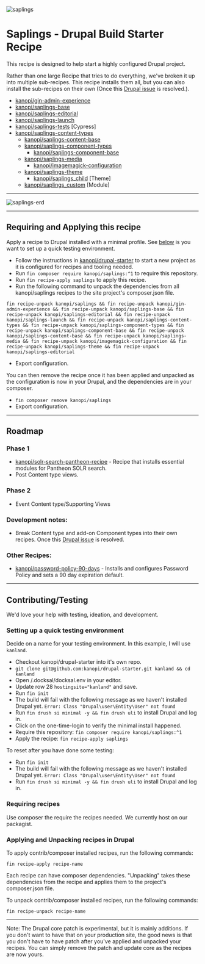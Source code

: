 ![saplings](https://github.com/kanopi/saplings/assets/5177009/a6377e32-deb2-49d8-873a-f3dd5a36fa7c)

# Saplings - Drupal Build Starter Recipe

This recipe is designed to help start a highly configured Drupal project.

Rather than one large Recipe that tries to do everything, we've broken it up
into multiple sub-recipes.  This recipe installs them all, but you can also
install the sub-recipes on their own (Once this [Drupal issue](https://www.drupal.org/project/distributions_recipes/issues/3390916)
 is resolved.).

* [kanopi/gin-admin-experience](https://github.com/kanopi/gin-admin-experience)
* [kanopi/saplings-base](https://github.com/kanopi/saplings-base)
* [kanopi/saplings-editorial](https://github.com/kanopi/saplings-editorial)
* [kanopi/saplings-launch](https://github.com/kanopi/saplings-launch)
* [kanopi/saplings-tests](https://github.com/kanopi/saplings-tests) [Cypress]
* [kanopi/saplings-content-types](https://github.com/kanopi/saplings-content-types)
  * [kanopi/saplings-content-base](https://github.com/kanopi/saplings-content-base)
  * [kanopi/saplings-component-types](https://github.com/kanopi/saplings-component-types)
    * [kanopi/saplings-component-base](https://github.com/kanopi/saplings-component-base)
  * [kanopi/saplings-media](https://github.com/kanopi/saplings-media)
    * [kanopi/imagemagick-configuration](https://github.com/kanopi/imagemagick-configuration)
  * [kanopi/saplings-theme](https://github.com/kanopi/saplings-theme)
    * [kanopi/saplings_child](https://github.com/kanopi/saplings_child) [Theme]
  * [kanopi/saplings_custom](https://github.com/kanopi/saplings_custom) [Module]


---

![saplings-erd](https://github.com/kanopi/saplings/assets/5177009/6053ad57-1c68-43f6-90cb-0829f2b1b98c)
<!-- Created in Lucid at https://lucid.app/lucidchart/6711555d-82fc-4ea0-8cd2-9f1c65ecb4b0/edit -->


---

## Requiring and Applying this recipe

Apply a recipe to Drupal installed with a minimal profile.  See [below](#setting-up-a-quick-testing-environment)
 is you want to set up a quick testing environment.

- Follow the instructions in [kanopi/drupal-starter](https://github.com/kanopi/drupal-starter)
 to start a new project as it is configured for recipes and tooling needed.
- Run `fin composer require kanopi/saplings:^1` to require this repository.
- Run `fin recipe-apply saplings` to apply this recipe.
- Run the following command to unpack the dependencies from all kanopi/saplings recipes to the site project's composer.json file.
```
fin recipe-unpack kanopi/saplings && fin recipe-unpack kanopi/gin-admin-experience && fin recipe-unpack kanopi/saplings-base && fin recipe-unpack kanopi/saplings-editorial && fin recipe-unpack kanopi/saplings-launch && fin recipe-unpack kanopi/saplings-content-types && fin recipe-unpack kanopi/saplings-component-types && fin recipe-unpack kanopi/saplings-component-base && fin recipe-unpack kanopi/saplings-content-base && fin recipe-unpack kanopi/saplings-media && fin recipe-unpack kanopi/imagemagick-configuration && fin recipe-unpack kanopi/saplings-theme && fin recipe-unpack kanopi/saplings-editorial
```
- Export configuration.

You can then remove the recipe once it has been applied and unpacked as the
configuration is now in your Drupal, and the dependencies are in your composer.

- `fin composer remove kanopi/saplings`
- Export configuration.


---

## Roadmap

### Phase 1
* [kanopi/solr-search-pantheon-recipe](https://github.com/kanopi/solr-search-pantheon-recipe) - Recipe that installs essential modules for Pantheon SOLR search.
* Post Content type views.

### Phase 2

* Event Content type/Supporting Views

### Development notes:
* Break Content type and add-on Component types into their own recipes. Once this [Drupal issue](https://www.drupal.org/project/distributions_recipes/issues/3390916) is resolved.

### Other Recipes:
* [kanopi/password-policy-90-days](https://packagist.org/packages/kanopi/password-policy-90-days) - Installs and configures Password Policy and sets a 90 day expiration default.


---

## Contributing/Testing
We'd love your help with testing, ideation, and development.

### Setting up a quick testing environment
Decide on a name for your testing environment.  In this example, I will use `kanland`.

* Checkout kanopi/drupal-starter into it's own repo.
* `git clone git@github.com:kanopi/drupal-starter.git kanland && cd kanland`
* Open /.docksal/docksal.env in your editor.
* Update row 28 `hostingsite="kanland"` and save.
* Run `fin init`
* The build will fail with the following message as we haven't installed Drupal yet. `Error: Class "Drupal\user\Entity\User" not found`
* Run `fin drush si minimal -y && fin drush uli` to install Drupal and log in.
* Click on the one-time-login to verify the minimal install happened.
* Require this repository: `fin composer require kanopi/saplings:^1`
* Apply the recipe: `fin recipe-apply saplings`

To reset after you have done some testing:

* Run `fin init`
* The build will fail with the following message as we haven't installed Drupal yet. `Error: Class "Drupal\user\Entity\User" not found`
* Run `fin drush si minimal -y && fin drush uli` to install Drupal and log in.

### Requiring recipes
Use composer the require the recipes needed.  We currently host on our packagist.

### Applying and Unpacking recipes in Drupal
To apply contrib/composer installed recipes, run the following commands:

`fin recipe-apply recipe-name`

Each recipe can have composer dependencies. "Unpacking" takes these dependencies from the recipe and applies them to the project's composer.json file.

To unpack contrib/composer installed recipes, run the following commands:

`fin recipe-unpack recipe-name`


---

Note: The Drupal core patch is experimental, but it is mainly additions.  If you don't want to have that on your production site, the good news is that you don't have to have patch after you've applied and unpacked your recipes.  You can simply remove the patch and update core as the recipes are now yours.

